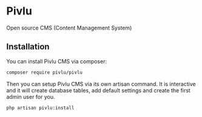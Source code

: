 # Pivlu
Open source CMS (Content Management System)

## Installation

You can install Pivlu CMS via composer:

```bash
composer require pivlu/pivlu
```

Then you can setup Pivlu CMS via its own artisan command. It is interactive and it will create database tables, add default settings and create the first admin user for you.

```bash
php artisan pivlu:install
```
